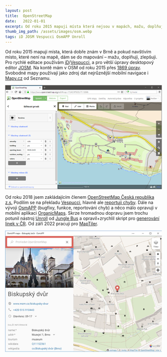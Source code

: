 ```yaml
---
layout: post
title:  OpenStreetMap
date:   2022-01-01
excerpt: Od roku 2015 mapuji místa která nejsou v mapách, mažu, doplňuji, zlepšuji. Jsem členem OSM Česká republika a podílím se na překladu a vývoji několika aplikací postavených nad OSM.
thumb_img_path: /assets/images/osm.webp
tags: iD JOSM Vespucci OsmAPP Unroll
---
```


Od roku 2015 mapuji místa, která dobře znám v Brně a pokud navštívím místo, které není na mapě, dám se do mapování – mažu, doplňuji, zlepšuji. Pro rychlé editace používám [iD](https://github.com/openstreetmap/iD)/[Vespucci](https://github.com/MarcusWolschon/osmeditor4android), a pro větší úpravy desktopový editor [JOSM](https://josm.openstreetmap.de). Na kontě mám v OSM od roku 2015 přes [1869 úprav](https://www.openstreetmap.org/user/kudlav). Svobodné mapy používají jako zdroj dat nejrůznější mobilní navigace i [Mapy.cz](https://mapy.cz/) od Seznamu.

![OpenStreetMap iD Editor](/assets/images/osm.webp)

Od roku 2018 jsem zakládajícím členem [OpenStreetMap Česká republika z.s.](https://openstreetmap.cz/spolek) Podílím se na překladu [Vespucci](https://github.com/MarcusWolschon/osmeditor4android), hlavně ale [reportuji chyby](https://github.com/MarcusWolschon/osmeditor4android/issues?q=author%3Akudlav). Dále na vývoji [OsmAPP](https://github.com/zbycz/osmapp/graphs/contributors) (bugfixy, funkce, reportováni chyb) a něco málo opravuji v mobilní aplikaci [OrganicMaps](https://github.com/organicmaps/organicmaps/issues?q=author%3Akudlav). Skrze hromadnou dopravu jsem trochu potunil nástroj [Unroll](https://github.com/Jungle-Bus/unroll/issues?q=author%3Akudlav) od [Jungle Bus](https://junglebus.io) a opravil+zrychlil skript pro [generování linek v ČR](https://wiki.openstreetmap.org/wiki/Cs:Linky_ve%C5%99ejn%C3%A9_dopravy). Od září 2022 pracuji pro [MapTiler](https://www.maptiler.com/).

![OsmAPP](/assets/images/osmapp.webp)
